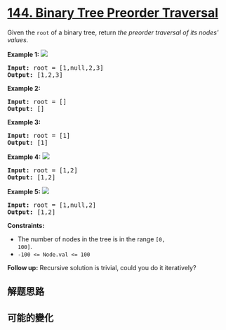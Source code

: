 # [144. Binary Tree Preorder Traversal](https://leetcode.com/problems/binary-tree-preorder-traversal/)
Given the <code>root</code> of a binary tree, return _the preorder traversal of its nodes&#39; values_.



**Example 1:**
![](https://assets.leetcode.com/uploads/2020/09/15/inorder_1.jpg)

<pre><strong>Input:</strong> root = [1,null,2,3]
<strong>Output:</strong> [1,2,3]
</pre>

**Example 2:**


<pre><strong>Input:</strong> root = []
<strong>Output:</strong> []
</pre>

**Example 3:**


<pre><strong>Input:</strong> root = [1]
<strong>Output:</strong> [1]
</pre>

**Example 4:**
![](https://assets.leetcode.com/uploads/2020/09/15/inorder_5.jpg)

<pre><strong>Input:</strong> root = [1,2]
<strong>Output:</strong> [1,2]
</pre>

**Example 5:**
![](https://assets.leetcode.com/uploads/2020/09/15/inorder_4.jpg)

<pre><strong>Input:</strong> root = [1,null,2]
<strong>Output:</strong> [1,2]
</pre>



**Constraints:**


- The number of nodes in the tree is in the range <code>[0, 100]</code>.
- <code>-100 &lt;= Node.val &lt;= 100</code>



**Follow up:** Recursive solution is trivial, could you do it iteratively?


##  解题思路



##  可能的變化

